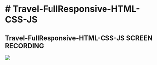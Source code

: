 <h1> # Travel-FullResponsive-HTML-CSS-JS </h1> 
<h2>Travel-FullResponsive-HTML-CSS-JS SCREEN RECORDING</h2>

<img src="travel-ekrankaydi.gif">
